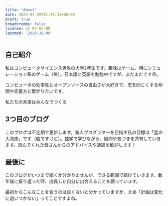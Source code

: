 ```yaml
---
title: "About"
date: 2023-03-28T01:41:31+08:00
draft: true
breadcrumbs: false
license: CC BY-NC-ND
lastmod: '2020-10-09'
---
```


## 自己紹介

私はコンピュータサイエンス専攻の大学2年生です。趣味はゲーム、特にシミュレーション系のゲーム（笑）。日本語と英語を勉強中ですが、まだまだです😥。

コンピュータの効率性とオープンソースの自由さが大好きで、志を同じくする仲間や先輩方と繋がりたいです。

私たちの未来はみんなでつくる

## 3つ目のブログ

このブログは不定期で更新します。新人プログラマーを目指す私の目標は「星の大海原」です（嘘ですけど）。独学で学びながら、疑問や気づきを共有していきます。読んでくれた皆さんからのアドバイスや議論を歓迎します！

## 最後に

このブログがいつまで続くか分かりませんが、できる範囲で続けていきます。数年後に振り返った時、成長した自分に出会えることを願っています。

最初からこんなことを言うのは良くないと分かっていますが、まあ「計画は変化に追いつかない」ってことですよね。
